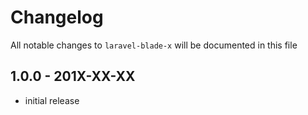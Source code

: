 # Changelog

All notable changes to `laravel-blade-x` will be documented in this file

## 1.0.0 - 201X-XX-XX

- initial release
